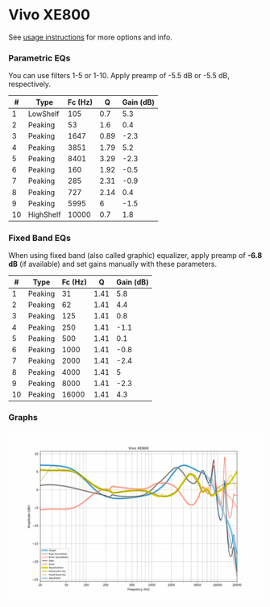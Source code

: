 # Vivo XE800
See [usage instructions](https://github.com/jaakkopasanen/AutoEq#usage) for more options and info.

### Parametric EQs
You can use filters 1-5 or 1-10. Apply preamp of -5.5 dB or -5.5 dB, respectively.

|   # | Type      |   Fc (Hz) |    Q |   Gain (dB) |
|-----|-----------|-----------|------|-------------|
|   1 | LowShelf  |       105 | 0.7  |         5.3 |
|   2 | Peaking   |        53 | 1.6  |         0.4 |
|   3 | Peaking   |      1647 | 0.89 |        -2.3 |
|   4 | Peaking   |      3851 | 1.79 |         5.2 |
|   5 | Peaking   |      8401 | 3.29 |        -2.3 |
|   6 | Peaking   |       160 | 1.92 |        -0.5 |
|   7 | Peaking   |       285 | 2.31 |        -0.9 |
|   8 | Peaking   |       727 | 2.14 |         0.4 |
|   9 | Peaking   |      5995 | 6    |        -1.5 |
|  10 | HighShelf |     10000 | 0.7  |         1.8 |

### Fixed Band EQs
When using fixed band (also called graphic) equalizer, apply preamp of **-6.8 dB** (if available) and set gains manually with these parameters.

|   # | Type    |   Fc (Hz) |    Q |   Gain (dB) |
|-----|---------|-----------|------|-------------|
|   1 | Peaking |        31 | 1.41 |         5.8 |
|   2 | Peaking |        62 | 1.41 |         4.4 |
|   3 | Peaking |       125 | 1.41 |         0.8 |
|   4 | Peaking |       250 | 1.41 |        -1.1 |
|   5 | Peaking |       500 | 1.41 |         0.1 |
|   6 | Peaking |      1000 | 1.41 |        -0.8 |
|   7 | Peaking |      2000 | 1.41 |        -2.4 |
|   8 | Peaking |      4000 | 1.41 |         5   |
|   9 | Peaking |      8000 | 1.41 |        -2.3 |
|  10 | Peaking |     16000 | 1.41 |         4.3 |

### Graphs
![](./Vivo%20XE800.png)
